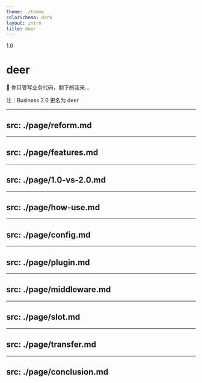 ```yaml
---
theme: ./theme
colorSchema: dark
layout: intro
title: deer
---
```


<div class="fixed mb-8 right-98" style="color: rgba(52, 211, 153, var(--tw-text-opacity))">1.0</div>

# deer

🦌 你只管写业务代码，剩下的我来...

<div class="text-xl text-gray-500 absolute bottom-2 right-3"> 注：Business 2.0 更名为 deer </div>

---
src: ./page/reform.md
---

---
src: ./page/features.md
---

---
src: ./page/1.0-vs-2.0.md
---

---
src: ./page/how-use.md
---

---
src: ./page/config.md
---

---
src: ./page/plugin.md
---

---
src: ./page/middleware.md
---

---
src: ./page/slot.md
---

---
src: ./page/transfer.md
---

---
src: ./page/conclusion.md
---
